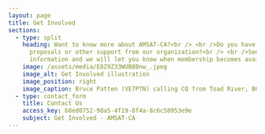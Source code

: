 ```yaml
---
layout: page
title: Get Involved
sections:
  - type: split
    heading: Want to know more about AMSAT-CA?<br /> <br />Do you have a request for
      proposals or other support from our organization?<br /> <br />Send us your
      information and we will let you know when membership becomes available.
    image: /assets/media/E8Z9Z33WUB8Bnw_.jpeg
    image_alt: Get Involved illustration
    image_position: right
    image_caption: Bruce Patten (VE7PTN) calling CQ from Toad River, BC
  - type: contact_form
    title: Contact Us
    access_key: b8ed0752-98a5-4f19-8f4a-8c6c58953e9e
    subject: Get Involved - AMSAT-CA
---
```

